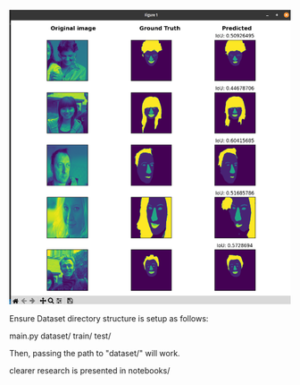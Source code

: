![img](demo/helen_test.png)

Ensure Dataset directory structure is setup as follows:

main.py
dataset/
        train/
        test/

Then, passing the path to "dataset/" will work.

clearer research is presented in notebooks/
